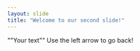 ```yaml
---
layout: slide
title: "Welcome to our second slide!"
---
```

""Your text""
Use the left arrow to go back!
